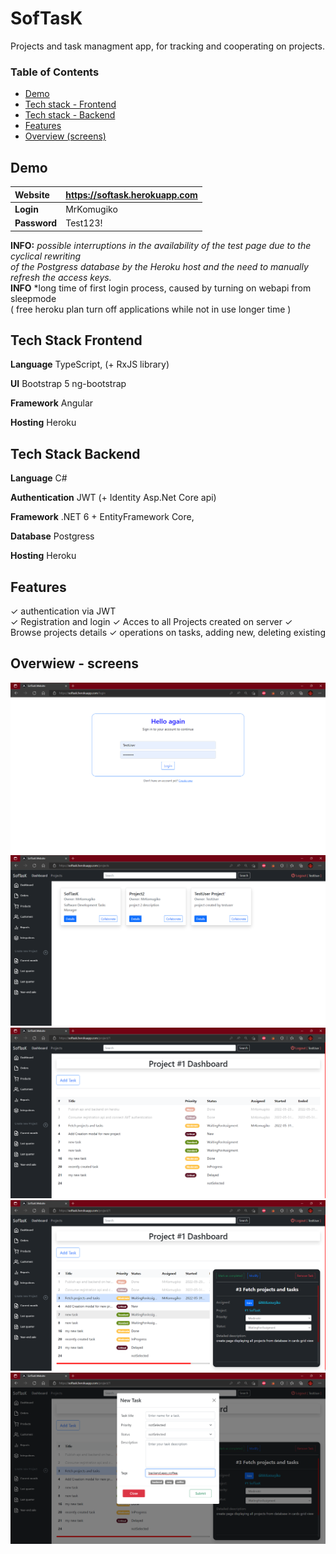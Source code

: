 # SofTasK

Projects and task managment app, for tracking and cooperating on projects.

###  Table of Contents  
- [Demo](#demo)  
- [Tech stack - Frontend](#stackfront)
- [Tech stack - Backend](#stackback)    
- [Features](#Features)  
- [Overview (screens)](#screens)  


<a name="demo"/>

## Demo  

| **Website**       | https://softask.herokuapp.com           | 
|:-------------|:-------------| 
| **Login**        | MrKomugiko           | 
| **Password**       | Test123!           | 

**INFO:** *possible interruptions in the availability of the test page due to the cyclical rewriting   
of the Postgress database by the Heroku host and the need to manually refresh the access keys.*  
**INFO** *long time of first login process, caused by turning on webapi from sleepmode  
( free heroku plan turn off applications while not in use longer time ) 

<a name="stackfront"/>

## Tech Stack Frontend

**Language** TypeScript, (+ RxJS library)

**UI** Bootstrap 5 ng-bootstrap

**Framework** Angular

**Hosting** Heroku

<a name="stackback"/>

## Tech Stack Backend

**Language** C#

**Authentication** JWT (+ Identity Asp.Net Core api)

**Framework** .NET 6 + EntityFramework Core, 

**Database** Postgress

**Hosting** Heroku

<a name="Features"/>

## Features
&check; authentication via JWT  
&check; Registration and login 
&check; Acces to all Projects created on server
&check; Browse projects details
&check; operations on tasks, adding new, deleting existing

<a name="screens"/>

## Overwiew - screens
![login_page](screens/login-page.png)
![projects](screens/projects-page.png)
![details](screens/project-details.png)
![task_details](screens/task-details.png)
![add_task](screens/task-add.png)

